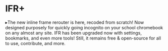 # IFR+
▸The new inline frame rerouter is here, recoded from scratch! Now designed purposely for quickly going incognito on your school chromebook on any almost any site. IFR has been upgraded now with settings, bookmarks, and even more tools! Still, it remains free &amp; open-source for all to use, contribute, and more.
